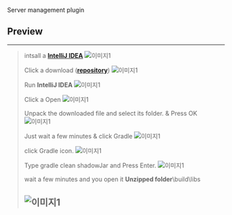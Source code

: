 Server management plugin

**Preview**
-----------

---

> intsall a **[IntelliJ IDEA](https://www.jetbrains.com/ko-kr/idea/)** ![이미지1](https://cdn.discordapp.com/attachments/699182482985058314/776351071063769088/unknown.png)
>
> Click a download (**[repository](https://github.com/moole100/minecraft-server-management-plugin)**\) ![이미지1](https://cdn.discordapp.com/attachments/699182482985058314/776353185257750558/unknown.png)
>
> Run **IntelliJ IDEA** ![이미지1](https://media.discordapp.net/attachments/699182482985058314/776354862467645450/unknown.png)
>
> Click a Open ![이미지1](https://cdn.discordapp.com/attachments/699182482985058314/776355299090628628/unknown.png)
>
> Unpack the downloaded file and select its folder. & Press OK ![이미지1](https://cdn.discordapp.com/attachments/699182482985058314/776355896417845258/unknown.png)
>
> Just wait a few minutes & click Gradle ![이미지1](https://media.discordapp.net/attachments/699182482985058314/776359445319385108/unknown.png?width=1239&height=697)
>
> click Gradle icon. ![이미지1](https://media.discordapp.net/attachments/699182482985058314/776362363984543794/unknown.png?width=1239&height=697)
>
> Type gradle clean shadowJar and Press Enter. ![이미지1](https://media.discordapp.net/attachments/699182482985058314/778595430023823360/unknown.png)
>
> wait a few minutes and you open it **Unzipped folder**\build\libs
>
> ![이미지1](https://media.discordapp.net/attachments/699182482985058314/776364777105653770/unknown.png?width=782&height=697)
> ---------------------------------------------------------------------------------------------------------------------------
